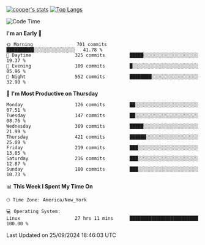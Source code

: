 [![cooper's stats](https://github-readme-stats-l2ak-km2n59e3j-coopjzs-projects.vercel.app/api?username=coopjz&count_private=true)](https://github.com/coopjz/github-readme-stats)
[![Top Langs](https://github-readme-stats-l2ak-km2n59e3j-coopjzs-projects.vercel.app/api/top-langs/?username=coopjz&count_private=true&langs_count=8&layout=compact&&hide=C)](https://github.com/coopjz/github-readme-stats)
<!--START_SECTION:waka-->
![Code Time](http://img.shields.io/badge/Code%20Time-218%20hrs%2032%20mins-blue)

**I'm an Early 🐤** 

```text
🌞 Morning                701 commits         ██████████░░░░░░░░░░░░░░░   41.78 % 
🌆 Daytime                325 commits         █████░░░░░░░░░░░░░░░░░░░░   19.37 % 
🌃 Evening                100 commits         █░░░░░░░░░░░░░░░░░░░░░░░░   05.96 % 
🌙 Night                  552 commits         ████████░░░░░░░░░░░░░░░░░   32.90 % 
```
📅 **I'm Most Productive on Thursday** 

```text
Monday                   126 commits         ██░░░░░░░░░░░░░░░░░░░░░░░   07.51 % 
Tuesday                  147 commits         ██░░░░░░░░░░░░░░░░░░░░░░░   08.76 % 
Wednesday                369 commits         █████░░░░░░░░░░░░░░░░░░░░   21.99 % 
Thursday                 421 commits         ██████░░░░░░░░░░░░░░░░░░░   25.09 % 
Friday                   219 commits         ███░░░░░░░░░░░░░░░░░░░░░░   13.05 % 
Saturday                 216 commits         ███░░░░░░░░░░░░░░░░░░░░░░   12.87 % 
Sunday                   180 commits         ███░░░░░░░░░░░░░░░░░░░░░░   10.73 % 
```


📊 **This Week I Spent My Time On** 

```text
🕑︎ Time Zone: America/New_York

💻 Operating System: 
Linux                    27 hrs 11 mins      █████████████████████████   100.00 % 
```


 Last Updated on 25/09/2024 18:46:03 UTC
<!--END_SECTION:waka-->
